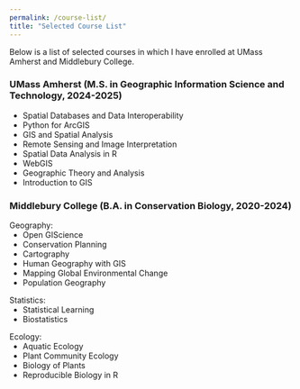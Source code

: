 ```yaml
---
permalink: /course-list/
title: "Selected Course List"
---
```


<style>
p:has(+ ul) {
  margin-bottom: 0;
}
p + ul {
  margin-top: 0;
}
</style>


Below is a list of selected courses in which I have enrolled at UMass Amherst and Middlebury College.

### UMass Amherst (M.S. in Geographic Information Science and Technology, 2024-2025)
* Spatial Databases and Data Interoperability
* Python for ArcGIS
* GIS and Spatial Analysis
* Remote Sensing and Image Interpretation
* Spatial Data Analysis in R
* WebGIS
* Geographic Theory and Analysis
* Introduction to GIS

### Middlebury College (B.A. in Conservation Biology, 2020-2024)
Geography:
* Open GIScience
* Conservation Planning
* Cartography
* Human Geography with GIS 
* Mapping Global Environmental Change
* Population Geography

Statistics:
* Statistical Learning
* Biostatistics

Ecology:
* Aquatic Ecology
* Plant Community Ecology
* Biology of Plants
* Reproducible Biology in R